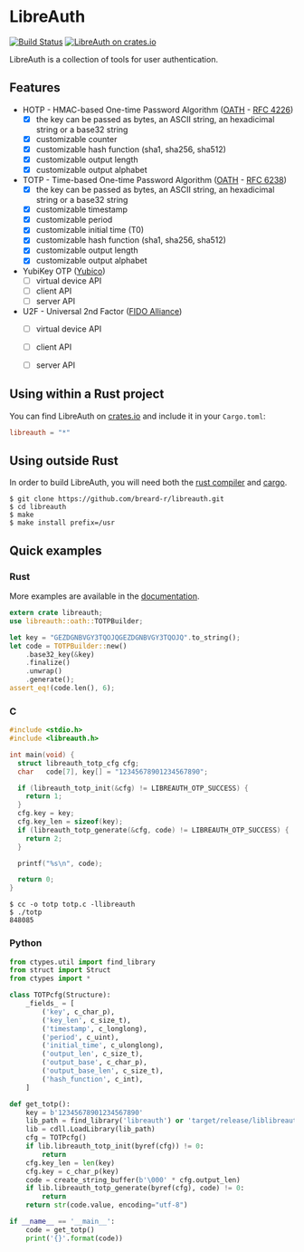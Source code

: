 # LibreAuth

[![Build Status](https://api.travis-ci.org/breard-r/libreauth.svg?branch=master)](https://travis-ci.org/breard-r/libreauth)
[![LibreAuth on crates.io](https://img.shields.io/crates/v/libreauth.svg)](https://crates.io/crates/libreauth)

LibreAuth is a collection of tools for user authentication.


## Features

- HOTP - HMAC-based One-time Password Algorithm ([OATH](http://www.openauthentication.org/) - [RFC 4226](https://tools.ietf.org/html/rfc4226))
  - [x] the key can be passed as bytes, an ASCII string, an hexadicimal string or a base32 string
  - [x] customizable counter
  - [x] customizable hash function (sha1, sha256, sha512)
  - [x] customizable output length
  - [x] customizable output alphabet
- TOTP - Time-based One-time Password Algorithm ([OATH](http://www.openauthentication.org/) - [RFC 6238](https://tools.ietf.org/html/rfc6238))
  - [x] the key can be passed as bytes, an ASCII string, an hexadicimal string or a base32 string
  - [x] customizable timestamp
  - [x] customizable period
  - [x] customizable initial time (T0)
  - [x] customizable hash function (sha1, sha256, sha512)
  - [x] customizable output length
  - [x] customizable output alphabet
- YubiKey OTP ([Yubico](https://developers.yubico.com/OTP/))
  - [ ] virtual device API
  - [ ] client API
  - [ ] server API
- U2F - Universal 2nd Factor ([FIDO Alliance](https://fidoalliance.org/specifications/download/))
  - [ ] virtual device API
  - [ ] client API
  - [ ] server API


## Using within a Rust project

You can find LibreAuth on [crates.io](https://crates.io/crates/libreauth) and include it in your `Cargo.toml`:

```toml
libreauth = "*"
```


## Using outside Rust

In order to build LibreAuth, you will need both the [rust compiler](https://github.com/rust-lang/rust) and [cargo](https://github.com/rust-lang/cargo).

```ShellSession
$ git clone https://github.com/breard-r/libreauth.git
$ cd libreauth
$ make
$ make install prefix=/usr
```


## Quick examples


### Rust

More examples are available in the [documentation](https://what.tf/libreauth/).

```rust
extern crate libreauth;
use libreauth::oath::TOTPBuilder;

let key = "GEZDGNBVGY3TQOJQGEZDGNBVGY3TQOJQ".to_string();
let code = TOTPBuilder::new()
    .base32_key(&key)
    .finalize()
    .unwrap()
    .generate();
assert_eq!(code.len(), 6);
```

### C

```C
#include <stdio.h>
#include <libreauth.h>

int main(void) {
  struct libreauth_totp_cfg cfg;
  char   code[7], key[] = "12345678901234567890";

  if (libreauth_totp_init(&cfg) != LIBREAUTH_OTP_SUCCESS) {
    return 1;
  }
  cfg.key = key;
  cfg.key_len = sizeof(key);
  if (libreauth_totp_generate(&cfg, code) != LIBREAUTH_OTP_SUCCESS) {
    return 2;
  }

  printf("%s\n", code);

  return 0;
}
```

```ShellSession
$ cc -o totp totp.c -llibreauth
$ ./totp
848085
```

### Python

```Python
from ctypes.util import find_library
from struct import Struct
from ctypes import *

class TOTPcfg(Structure):
    _fields_ = [
        ('key', c_char_p),
        ('key_len', c_size_t),
        ('timestamp', c_longlong),
        ('period', c_uint),
        ('initial_time', c_ulonglong),
        ('output_len', c_size_t),
        ('output_base', c_char_p),
        ('output_base_len', c_size_t),
        ('hash_function', c_int),
    ]

def get_totp():
    key = b'12345678901234567890'
    lib_path = find_library('libreauth') or 'target/release/liblibreauth.so'
    lib = cdll.LoadLibrary(lib_path)
    cfg = TOTPcfg()
    if lib.libreauth_totp_init(byref(cfg)) != 0:
        return
    cfg.key_len = len(key)
    cfg.key = c_char_p(key)
    code = create_string_buffer(b'\000' * cfg.output_len)
    if lib.libreauth_totp_generate(byref(cfg), code) != 0:
        return
    return str(code.value, encoding="utf-8")

if __name__ == '__main__':
    code = get_totp()
    print('{}'.format(code))
```
